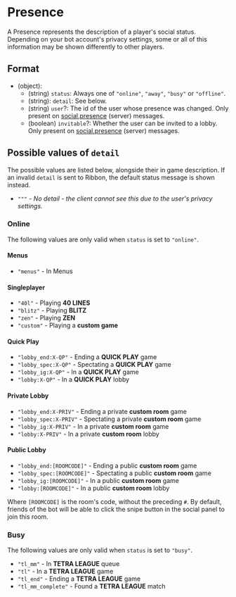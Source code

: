 # Presence

A Presence represents the description of a player's social status. Depending on your bot account's privacy settings,
some or all of this information may be shown differently to other players.

## Format

* (object):
    * (string) `status`: Always one of `"online"`, `"away"`, `"busy"` or `"offline"`.
    * (string): `detail`: See below.
    * (string) `user`?: The id of the user whose presence was changed. Only present on [social.presence](../Messages/server_social_presence.md) (server) messages. 
    * (boolean) `invitable`?: Whether the user can be invited to a lobby. Only present on [social.presence](../Messages/server_social_presence.md) (server) messages.

## Possible values of `detail`

The possible values are listed below, alongside their in game description. If an invalid `detail` is sent to Ribbon, the
default status message is shown instead.

* `"""` - *No detail - the client cannot see this due to the user's privacy settings.* 

### Online

The following values are only valid when `status` is set to `"online"`.

#### Menus

* `"menus"` - In Menus

#### Singleplayer

* `"40l"` - Playing **40 LINES**
* `"blitz"` - Playing **BLITZ**
* `"zen"` - Playing **ZEN**
* `"custom"` - Playing a **custom game**

#### Quick Play

* `"lobby_end:X-QP"` - Ending a **QUICK PLAY** game
* `"lobby_spec:X-QP"` - Spectating a **QUICK PLAY** game
* `"lobby_ig:X-QP"` - In a **QUICK PLAY** game
* `"lobby:X-QP"` - In a **QUICK PLAY** lobby

#### Private Lobby

* `"lobby_end:X-PRIV"` - Ending a private **custom room** game
* `"lobby_spec:X-PRIV"` - Spectating a private **custom room** game
* `"lobby_ig:X-PRIV"` - In a private **custom room** game
* `"lobby:X-PRIV"` - In a private **custom room** lobby

#### Public Lobby

* `"lobby_end:[ROOMCODE]"` - Ending a public **custom room** game
* `"lobby_spec:[ROOMCODE]"` - Spectating a public **custom room** game
* `"lobby_ig:[ROOMCODE]"` - In a public **custom room** game
* `"lobby:[ROOMCODE]"` - In a public **custom room** lobby

Where `[ROOMCODE]` is the room's code, without the preceding `#`. By default, friends of the bot will be able to click
the snipe button in the social panel to join this room.

### Busy

The following values are only valid when `status` is set to `"busy"`.

* `"tl_mm"` - In **TETRA LEAGUE** queue
* `"tl"` - In a **TETRA LEAGUE** game
* `"tl_end"` - Ending a **TETRA LEAGUE** game
* `"tl_mm_complete"` - Found a **TETRA LEAGUE** match